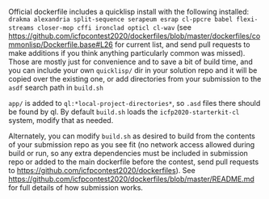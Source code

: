 Official dockerfile includes a quicklisp install with the following
installed: `drakma alexandria split-sequence serapeum esrap cl-ppcre
babel flexi-streams closer-mop cffi ironclad opticl cl-wav` (see
https://github.com/icfpcontest2020/dockerfiles/blob/master/dockerfiles/commonlisp/Dockerfile.base#L26
for current list, and send pull requests to make additions if you
think anything particularly common was missed). Those are mostly just
for convenience and to save a bit of build time, and you can include
your own `quicklisp/` dir in your solution repo and it will be copied
over the existing one, or add directories from your submission to the
`asdf` search path in `build.sh`

`app/` is added to `ql:*local-project-directories*`, so `.asd` files
there should be found by ql. By default `build.sh` loads the
`icfp2020-starterkit-cl` system, modify that as needed.

Alternately, you can modify `build.sh` as desired to build from the
contents of your submission repo as you see fit (no network access
allowed during build or run, so any extra dependencies must be
included in submission repo or added to the main dockerfile before the
contest, send pull requests to
https://github.com/icfpcontest2020/dockerfiles). See
https://github.com/icfpcontest2020/dockerfiles/blob/master/README.md
for full details of how submission works.